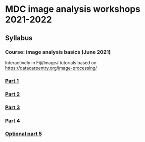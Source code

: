# MDC image analysis workshops 2021-2022

## Syllabus

### Course: image analysis basics (June 2021)

Interactively in Fiji/ImageJ tutorials based on  https://datacarpentry.org/image-processing/

### [Part 1](image_analysis_basics_pt1.md)

### [Part 2](image_analysis_basics_pt2.md)

### [Part 3](image_analysis_basics_pt3.md)

### [Part 4](image_analysis_basics_pt4.md)

### [Optional part 5](image_analysis_basics_pt5.md)

